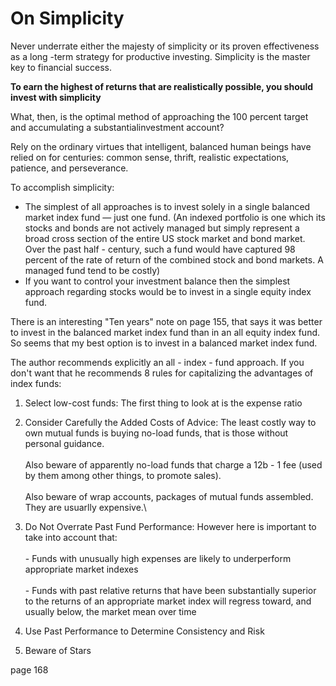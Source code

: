 # On Simplicity

Never underrate either the majesty of simplicity or its proven effectiveness as a long -term strategy for productive investing. Simplicity is the master key to financial success.

**To earn the highest of returns that are realistically possible, you should invest with simplicity**

What, then, is the optimal method of approaching the 100 percent target and accumulating a substantialinvestment account?&#x20;

Rely on the ordinary virtues that intelligent, balanced human beings have relied on for centuries: common sense, thrift, realistic expectations, patience, and perseverance.

To accomplish simplicity:

* The simplest of all approaches is to invest solely in a single balanced market index fund — just one fund. (An indexed portfolio is one which its stocks and bonds are not actively managed but simply represent a broad cross section of the entire US stock market and bond market. Over the past half - century, such a fund would have captured 98 percent of the rate of return of the combined stock and bond markets. A managed fund tend to be costly)
* If you want to control your investment balance then the simplest approach regarding stocks would be to invest in a single equity index fund.

There is an interesting "Ten years" note on page 155, that says it was better to invest in the balanced market index fund than in an all equity index fund. So seems that my best option is to invest in a balanced market index fund.

The author recommends explicitly an all - index - fund approach. If you don't want that he recommends 8 rules for capitalizing the advantages of index funds:

1. Select low-cost funds: The first thing to look at is the expense ratio
2. Consider Carefully the Added Costs of Advice: The least costly way to own mutual funds is buying no-load funds, that is those without personal guidance. \
   \
   Also beware of apparently no-load funds that charge a 12b - 1 fee (used by them among other things, to promote sales). \
   \
   Also beware of wrap accounts, packages of mutual funds assembled. They are usuarlly expensive.\

3. Do Not Overrate Past Fund Performance: However here is important to take into account that:\
   \
   \- Funds with unusually high expenses are likely to underperform appropriate market indexes\
   \
   \- Funds with past relative returns that have been substantially superior to the returns of an appropriate market index will regress toward, and usually below, the market mean over time
4. Use Past Performance to Determine Consistency and Risk
5. Beware of Stars

page 168
